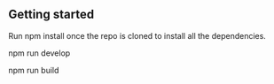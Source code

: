 ## Getting started
Run npm install once the repo is cloned to install all the dependencies. 

npm run develop

npm run build
